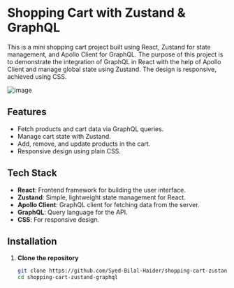 # Shopping Cart with Zustand & GraphQL

This is a mini shopping cart project built using React, Zustand for state management, and Apollo Client for GraphQL. The purpose of this project is to demonstrate the integration of GraphQL in React with the help of Apollo Client and manage global state using Zustand. The design is responsive, achieved using CSS.

![image](https://github.com/user-attachments/assets/4da51fe0-2603-4ee7-9984-14d1e6f6aac7)


## Features

- Fetch products and cart data via GraphQL queries.
- Manage cart state with Zustand.
- Add, remove, and update products in the cart.
- Responsive design using plain CSS.

## Tech Stack

- **React**: Frontend framework for building the user interface.
- **Zustand**: Simple, lightweight state management for React.
- **Apollo Client**: GraphQL client for fetching data from the server.
- **GraphQL**: Query language for the API.
- **CSS**: For responsive design.

## Installation

1. **Clone the repository**

   ```bash
   git clone https://github.com/Syed-Bilal-Haider/shopping-cart-zustand-graphql.git
   cd shopping-cart-zustand-graphql
   

